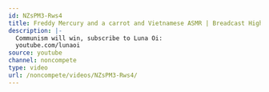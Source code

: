 ```yaml
---
id: NZsPM3-Rws4
title: Freddy Mercury and a carrot and Vietnamese ASMR | Breadcast Highlights
description: |-
  Communism will win, subscribe to Luna Oi:
  youtube.com/lunaoi
source: youtube
channel: noncompete
type: video
url: /noncompete/videos/NZsPM3-Rws4/
---
```

